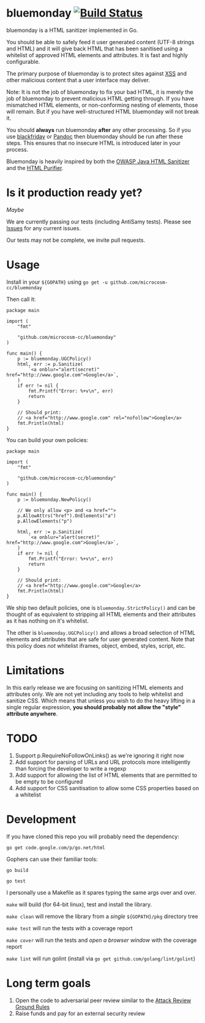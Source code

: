 bluemonday [![Build Status](https://travis-ci.org/microcosm-cc/bluemonday.svg?branch=master)](https://travis-ci.org/microcosm-cc/bluemonday)
==========

bluemonday is a HTML sanitizer implemented in Go.

You should be able to safely feed it user generated content (UTF-8 strings and HTML) and it will give back HTML that has been sanitised using a whitelist of approved HTML elements and attributes. It is fast and highly configurable.

The primary purpose of bluemonday is to protect sites against [XSS](http://en.wikipedia.org/wiki/Cross-site_scripting) and other malicious content that a user interface may deliver.

Note: It is not the job of bluemonday to fix your bad HTML, it is merely the job of bluemonday to prevent malicious HTML getting through. If you have mismatched HTML elements, or non-conforming nesting of elements, those will remain. But if you have well-structured HTML bluemonday will not break it.

You should **always** run bluemonday **after** any other processing. So if you use [blackfriday](https://github.com/russross/blackfriday) or [Pandoc](http://johnmacfarlane.net/pandoc/) then bluemonday should be run after these steps. This ensures that no insecure HTML is introduced later in your process.

Bluemonday is heavily inspired by both the [OWASP Java HTML Sanitizer](https://code.google.com/p/owasp-java-html-sanitizer/) and the [HTML Purifier](http://htmlpurifier.org/).

Is it production ready yet?
===========================

*Maybe*

We are currently passing our tests (including AntiSamy tests). Please see [Issues](https://github.com/microcosm-cc/bluemonday/issues) for any current issues.

Our tests may not be complete, we invite pull requests.

Usage
=====

Install in your `${GOPATH}` using `go get -u github.com/microcosm-cc/bluemonday`

Then call it:
````
package main

import (
	"fmt"

	"github.com/microcosm-cc/bluemonday"
)

func main() {
	p := bluemonday.UGCPolicy()
	html, err := p.Sanitize(
		`<a onblur="alert(secret)" href="http://www.google.com">Google</a>`,
	)
	if err != nil {
		fmt.Printf("Error: %+v\n", err)
		return
	}

	// Should print:
	// <a href="http://www.google.com" rel="nofollow">Google</a>
	fmt.Println(html)
}
````

You can build your own policies:
````
package main

import (
	"fmt"

	"github.com/microcosm-cc/bluemonday"
)

func main() {
	p := bluemonday.NewPolicy()

	// We only allow <p> and <a href="">
	p.AllowAttrs("href").OnElements("a")
	p.AllowElements("p")

	html, err := p.Sanitize(
		`<a onblur="alert(secret)" href="http://www.google.com">Google</a>`,
	)
	if err != nil {
		fmt.Printf("Error: %+v\n", err)
		return
	}

	// Should print:
	// <a href="http://www.google.com">Google</a>
	fmt.Println(html)
}
````

We ship two default policies, one is `bluemonday.StrictPolicy()` and can be thought of as equivalent to stripping all HTML elements and their attributes as it has nothing on it's whitelist.

The other is `bluemonday.UGCPolicy()` and allows a broad selection of HTML elements and attributes that are safe for user generated content. Note that this policy does *not* whitelist iframes, object, embed, styles, script, etc.

Limitations
===========

In this early release we are focusing on sanitizing HTML elements and attributes only. We are not yet including any tools to help whitelist and sanitize CSS. Which means that unless you wish to do the heavy lifting in a single regular expression, **you should probably not allow the "style" attribute anywhere**.

TODO
====

1. Support p.RequireNoFollowOnLinks() as we're ignoring it right now
1. Add support for parsing of URLs and URL protocols more intelligently than forcing the developer to write a regexp
1. Add support for allowing the list of HTML elements that are permitted to be empty to be configured
1. Add support for CSS sanitisation to allow some CSS properties based on a whitelist

Development
===========

If you have cloned this repo you will probably need the dependency:

`go get code.google.com/p/go.net/html`

Gophers can use their familiar tools:

`go build`

`go test`

I personally use a Makefile as it spares typing the same args over and over.

`make` will build (for 64-bit linux), test and install the library.

`make clean` will remove the library from a *single* `${GOPATH}/pkg` directory tree

`make test` will run the tests with a coverage report

`make cover` will run the tests and *open a browser window* with the coverage report

`make lint` will run golint (install via `go get github.com/golang/lint/golint`)

Long term goals
===============

1. Open the code to adversarial peer review similar to the [Attack Review Ground Rules](https://code.google.com/p/owasp-java-html-sanitizer/wiki/AttackReviewGroundRules)
1. Raise funds and pay for an external security review
